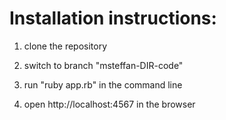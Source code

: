 # Installation instructions:
1) clone the repository

2) switch to branch "msteffan-DIR-code"

3) run "ruby app.rb" in the command line

4) open http://localhost:4567 in the browser



